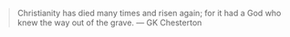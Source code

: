 > Christianity has died many times and risen again; for it had a God who knew the way out of the grave. 
> — GK Chesterton